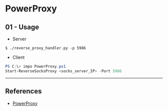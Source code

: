 # PowerProxy

## 01 - Usage

- Server

`$ ./reverse_proxy_handler.py -p 5986`

- Client

```powershell
PS C:\> impo PowerProxy.ps1
Start-ReverseSocksProxy <socks_server_IP> -Port 5986
```

---
## References

- [PowerProxy](https://github.com/get-get-get-get/PowerProxy)